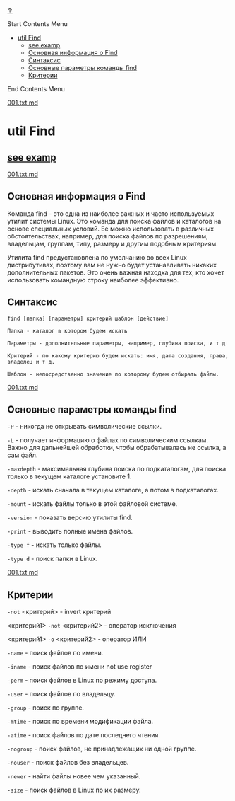 
<!-- [[__TOC_]] -->

<a name=top></a>
<a class=top-link hide href=#top>↑</a>

Start Contents Menu

<!-- TOC tocDepth:1..6 chapterDepth:1..6 -->

- [util Find](#util-find)
  - [see examp](#see-examp)
  - [Основная информация о Find](#основная-информация-о-find)
  - [Синтаксис](#синтаксис)
  - [Основные параметры команды find](#основные-параметры-команды-find)
  - [Критерии](#критерии)

<!-- /TOC -->

End Contents Menu

<!--
CMND: ufl_stl0 9 /home/st/REPOBARE/_repo/NBash/.arb/util/find.ram/.grot/opus.d/one.d/cntx.ins.d /home/st/REPOBARE/_repo/NBash/.arb/util/find.ram/.grot/opus.d/one.d/cntx.res.md 2

PPWD: /home/st/REPOBARE/_repo/NBash/.arb/util/find.ram/.grot/opus.d/one.d

FLOW: /home/st/REPOBARE/_repo/sta/.d/.st_rc_d.data.d/ufl_stl0/.flow.d/009_dr2m

DATE: 1731480381_13112024134621

DATX: 1731480381
-->


[001.txt.md](/REPOBARE/_repo/NBash/.arb/util/find.ram/.grot/opus.d/one.d/cntx.ins.d/001.txt.md)



# util Find

## [see examp](/REPOBARE/_repo/NBash/.arb/util/find.ram/.grot/opus.d/one.d/.ins_dr/001.rcm.d/res.md)



[001.txt.md](/REPOBARE/_repo/NBash/.arb/util/find.ram/.grot/opus.d/one.d/cntx.ins.d/002.d/001.txt.md)



## Основная информация о Find

Команда find - это одна из наиболее важных и часто используемых утилит системы Linux. Это команда для поиска файлов и каталогов на основе специальных условий. Ее можно использовать в различных обстоятельствах, например, для поиска файлов по разрешениям, владельцам, группам, типу, размеру и другим подобным критериям.

Утилита find предустановлена по умолчанию во всех Linux дистрибутивах, поэтому вам не нужно будет устанавливать никаких дополнительных пакетов. Это очень важная находка для тех, кто хочет использовать командную строку наиболее эффективно.

## Синтаксис

    find [папка] [параметры] критерий шаблон [действие]

    Папка - каталог в котором будем искать
    
    Параметры - дополнительные параметры, например, глубина поиска, и т д
    
    Критерий - по какому критерию будем искать: имя, дата создания, права, владелец и т д.
    
    Шаблон - непосредственно значение по которому будем отбирать файлы.


[001.txt.md](/REPOBARE/_repo/NBash/.arb/util/find.ram/.grot/opus.d/one.d/cntx.ins.d/003.d/001.txt.md)



## Основные параметры команды find

`-P` - никогда не открывать символические ссылки.

`-L` - получает информацию о файлах по символическим ссылкам. Важно для дальнейшей обработки, чтобы обрабатывалась не ссылка, а сам файл.

`-maxdepth` - максимальная глубина поиска по подкаталогам, для поиска только в текущем каталоге установите 1.

`-depth` - искать сначала в текущем каталоге, а потом в подкаталогах.

`-mount` - искать файлы только в этой файловой системе.

`-version` - показать версию утилиты find.

`-print` - выводить полные имена файлов.

`-type f` - искать только файлы.

`-type d` - поиск папки в Linux.


[001.txt.md](/REPOBARE/_repo/NBash/.arb/util/find.ram/.grot/opus.d/one.d/cntx.ins.d/004.d/001.txt.md)



## Критерии

`-not` <критерий> - invert критерий

<критерий1> `-not` <критерий2> - оператор исключения

<критерий1> `-o` <критерий2> - оператор ИЛИ

`-name` - поиск файлов по имени.

`-iname` - поиск файлов по имени not use register

`-perm` - поиск файлов в Linux по режиму доступа.

`-user` - поиск файлов по владельцу.

`-group` - поиск по группе.

`-mtime` - поиск по времени модификации файла.

`-atime` - поиск файлов по дате последнего чтения.

`-nogroup` - поиск файлов, не принадлежащих ни одной группе.

`-nouser` - поиск файлов без владельцев.

`-newer` - найти файлы новее чем указанный.

`-size` - поиск файлов в Linux по их размеру.




